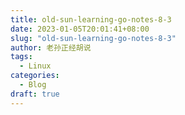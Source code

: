 ```yaml
---
title: old-sun-learning-go-notes-8-3
date: 2023-01-05T20:01:41+08:00
slug: "old-sun-learning-go-notes-8-3"
author: 老孙正经胡说
tags:
  - Linux
categories:
  - Blog
draft: true
---
```


